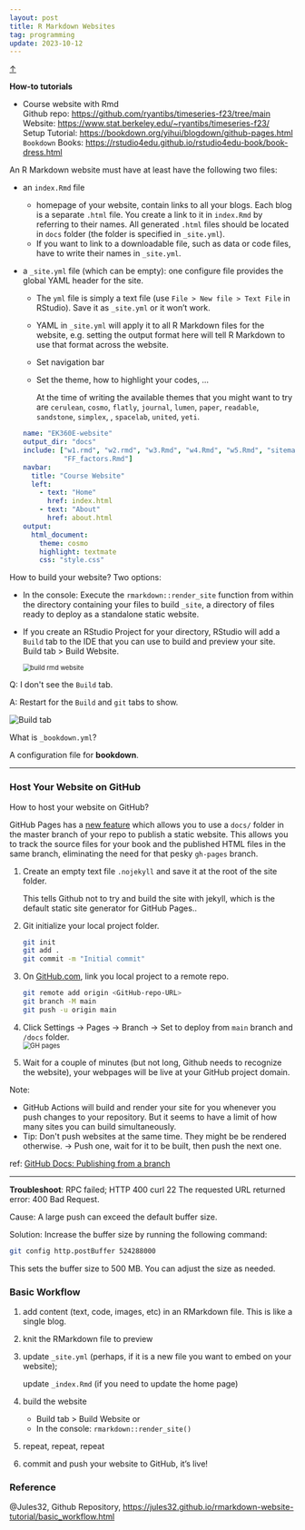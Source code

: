 ```yaml
---
layout: post
title: R Markdown Websites
tag: programming
update: 2023-10-12
---
```


<a class="top-link hide" href="#" id="js-top">↑</a>

**How-to tutorials**


- Course website with Rmd \
  Github repo: <https://github.com/ryantibs/timeseries-f23/tree/main> \
  Website: <https://www.stat.berkeley.edu/~ryantibs/timeseries-f23/> \
  Setup Tutorial: <https://bookdown.org/yihui/blogdown/github-pages.html> \
  `Bookdown` Books: <https://rstudio4edu.github.io/rstudio4edu-book/book-dress.html>



An R Markdown website must have at least have the following two files:

- an `index.Rmd` file 

  - homepage of your website, contain links to all your blogs. Each blog is a separate `.html` file. You create a link to it in `index.Rmd` by referring to their names. All generated `.html` files should be located in `docs` folder (the folder is specified in `_site.yml`).
  - If you want to link to a downloadable file, such as data or code files, have to write their names in `_site.yml`.

- a `_site.yml` file (which can be empty): one configure file provides the global YAML header for the site.

  - The `yml` file is simply a text file (use `File > New file > Text File` in RStudio). Save it as `_site.yml` or it won’t work. 
  
  - YAML in `_site.yml` will apply it to all R Markdown files for the website, e.g. setting the output format here will tell R Markdown to use that format across the website.

  - Set navigation bar
  
  - Set the theme, how to highlight your codes, ...
  
    At the time of writing the available themes that you might want to try are `cerulean`, `cosmo`, `flatly`, `journal`, `lumen`, `paper`, `readable`, `sandstone`, `simplex`, , `spacelab`, `united`, `yeti`.
  
  ```yml
  name: "EK360E-website"
  output_dir: "docs"
  include: ["w1.rmd", "w2.rmd", "w3.Rmd", "w4.Rmd", "w5.Rmd", "sitemap.xml",
            "FF_factors.Rmd"]
  navbar:
    title: "Course Website"
    left:
      - text: "Home"
        href: index.html
      - text: "About"
        href: about.html
  output:
    html_document:
      theme: cosmo
      highlight: textmate
      css: "style.css"
  ```
  
  



How to build your website? Two options:

- In the console: Execute the `rmarkdown::render_site` function from within the directory containing your files to build `_site`, a directory of files ready to deploy as a standalone static website.

- If you create an RStudio Project for your directory, RStudio will add a `Build` tab to the IDE that you can use to build and preview your site. Build tab > Build Website.

  <img src="https://drive.google.com/thumbnail?id=1jnBv4cZfqBuJIuJU15LojKqC1L3vrIJM&sz=w1000" alt="build rmd website" style="display: block; margin-right: auto; margin-left: auto; zoom:80%;" />

  

Q: I don't see the `Build` tab.

A: Restart for the `Build` and `git` tabs to show.

<img src="https://drive.google.com/thumbnail?id=1F0sIvmi07aHNxknjJt90Qfw9aqgC7cuM&sz=w1000" alt="Build tab" style="display: block; margin-right: auto; margin-left: auto; zoom:100%;" />



What is `_bookdown.yml`?

A configuration file for **bookdown**.


--------------------------------------------------------------------------------

### Host Your Website on GitHub

How to host your website on GitHub?

GitHub Pages has a [new feature](https://github.com/blog/2228-simpler-github-pages-publishing) which allows you to use a `docs/` folder in the master branch of your repo to publish a static website. This allows you to track the source files for your book and the published HTML files in the same branch, eliminating the need for that pesky `gh-pages` branch.

1. Create an empty text file `.nojekyll` and save it at the root of the site folder. 
   
   This tells Github not to try and build the site with jekyll, which is the default static site generator for GitHub Pages..
2. Git initialize your local project folder.
   
   ```bash
   git init
   git add .
   git commit -m "Initial commit"
   ```
3. On [GitHub.com](https://github.com/), link you local project to a remote repo.
   
   ```bash
   git remote add origin <GitHub-repo-URL>
   git branch -M main
   git push -u origin main
   ```
4. Click Settings $\rightarrow$ Pages $\rightarrow$ Branch $\rightarrow$ Set to deploy from `main` branch and `/docs` folder.
   <img src="https://drive.google.com/thumbnail?id=1ifs9yvYUte1SEIxZ5o23gd84SiAluqJR&sz=w1000" alt="GH pages" style="display: block; margin-right: auto; margin-left: auto; zoom:80%;" />
5. Wait for a couple of minutes (but not long, Github needs to recognize the website), your webpages will be live at your GitHub project domain.

Note: 

- GitHub Actions will build and render your site for you whenever you push changes to your repository. But it seems to have a limit of how many sites you can build simultaneously. 
- Tip: <span class="env-orange">Don't push websites at the same time.</span> They might be be rendered otherwise. → Push one, wait for it to be built, then push the next one.

ref: [GitHub Docs: Publishing from a branch](https://docs.github.com/en/pages/getting-started-with-github-pages/configuring-a-publishing-source-for-your-github-pages-site#publishing-from-a-branch)

--------------------------------------------------------------------------------

**Troubleshoot**: RPC failed; HTTP 400 curl 22 The requested URL returned error: 400 Bad Request.

Cause:  A large push can exceed the default buffer size.

Solution: Increase the buffer size by running the following command:

```bash
git config http.postBuffer 524288000
```

This sets the buffer size to 500 MB. You can adjust the size as needed.



### **Basic Workflow**

1. add content (text, code, images, etc) in an RMarkdown file. This is like a single blog.

2. knit the RMarkdown file to preview

3. update `_site.yml` (perhaps, if it is a new file you want to embed on your website);

   update `_index.Rmd` (if you need to update the home page)

4. build the website

   - Build tab > Build Website or
   - In the console: `rmarkdown::render_site()`

5. repeat, repeat, repeat

6. commit and push your website to GitHub, it’s live!



### Reference

@Jules32, Github Repository, <https://jules32.github.io/rmarkdown-website-tutorial/basic_workflow.html>











